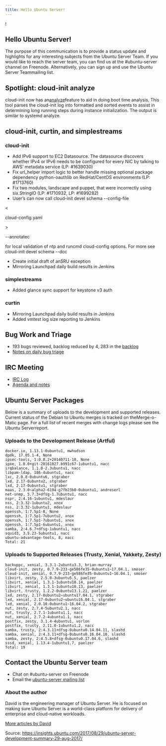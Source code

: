 ```yaml
---
title: Hello Ubuntu Server!
---
```


!
[](http://img0.tuicool.com/jiUnIfz.png!web)

## Hello Ubuntu Server!

The purpose of this communication is to provide a status update and highlights for any interesting subjects from the Ubuntu Server Team. If you would like to reach the server team, you can find us at the \#ubuntu-server channel on Freenode. Alternatively, you can sign up and use the Ubuntu Server Teammailing list.

## Spotlight: cloud-init analyze

cloud-init now has an[analyze](https://cloudinit.readthedocs.io/en/latest/topics/debugging.html)feature to aid in doing boot time analysis. This tool parses the cloud-init log into formatted and sorted events to assist in determining long running steps during instance initialization. The output is similar to systemd analyze.

## cloud-init, curtin, and simplestreams

### cloud-init

* Add IPv6 support to EC2 Datasource. The datasource discovers whether IPv4 or IPv6 needs to be configured for every NIC by talking to AWS’ metadata service \(LP: \#1639030\)
* Fix url\_helper import logic to better handle missing optional package dependency python-oauthlib on RedHat/CentOS environments \(LP: \#1713760\)
* Fix two modules, landscape and puppet, that were incorrectly using six.StringIO \(LP: \#1710932, LP: \#1699282\)
* User’s can now call
cloud-init devel schema --config-file

&lt;

cloud-config.yaml

&gt;

--annotatec

for local validation of ntp and runcmd cloud-config options. For more see
cloud-init devel schema --doc

* Create initial draft of anSRU exception
* Mirroring Launchpad daily build results in Jenkins

### simplestreams

* Added glance sync support for keystone v3 auth

### curtin

* Mirroring Launchpad daily build results in Jenkins
* Added vmtest log size reporting to Jenkins

## Bug Work and Triage

* 193 bugs reviewed, backlog reduced by 4, 283 in the
[backlog](https://bugs.launchpad.net/~ubuntu-server/+subscribedbugs)
* [Notes on daily bug triage](https://wiki.ubuntu.com/ServerTeam/KnowledgeBase#Bug_Triage)

## IRC Meeting

* [IRC Log](https://ubottu.com/meetingology/logs/ubuntu-meeting/2017/ubuntu-meeting.2017-08-29-16.00.html)
* [Agenda and notes](https://wiki.ubuntu.com/ServerTeam/Meeting)

## Ubuntu Server Packages

Below is a summary of uploads to the development and supported releases. Current status of the Debian to Ubuntu merges is tracked on theMerge-o-Matic page. For a full list of recent merges with change logs please see the Ubuntu Serverreport.

### Uploads to the Development Release \(Artful\)

```
docker.io, 1.13.1-0ubuntu1, mwhudson
dpdk, 17.05.1-4, None
ipsec-tools, 1:0.8.2+20140711-10, None
ipxe, 1.0.0+git-20161027.b991c67-1ubuntu1, nacc
irqbalance, 1.1.0-2.3ubuntu1, nacc
libpam-ldap, 186-4ubuntu1, nacc
lxc, 2.0.8-0ubuntu6, stgraber
lxd, 2.17-0ubuntu2, stgraber
lxd, 2.17-0ubuntu1, stgraber
maas, 2.3.0~alpha2-6194-g7fb23b0-0ubuntu1, andreserl
net-snmp, 5.7.3+dfsg-1.7ubuntu1, nacc
nspr, 2:4.16-1ubuntu1, mdeslaur
nss, 2:3.32-1ubuntu2, xnox
nss, 2:3.32-1ubuntu1, mdeslaur
openssh, 1:7.5p1-8, None
openssh, 1:7.5p1-7ubuntu2, xnox
openssh, 1:7.5p1-7ubuntu1, xnox
openssh, 1:7.5p1-6ubuntu1, xnox
samba, 2:4.6.7+dfsg-1ubuntu1, nacc
squid3, 3.5.23-5ubuntu1, nacc
ubuntu-advantage-tools, 8, nacc
Total: 21
```

### Uploads to Supported Releases \(Trusty, Xenial, Yakkety, Zesty\)

```
backuppc, xenial, 3.3.1-2ubuntu3.3, brian-murray
cloud-init, zesty, 0.7.9-233-ge586fe35-0ubuntu1~17.04.1, smoser
cloud-init, xenial, 0.7.9-233-ge586fe35-0ubuntu1~16.04.1, smoser
libvirt, zesty, 2.5.0-3ubuntu5.5, paelzer
libvirt, xenial, 1.3.1-1ubuntu10.14, paelzer
libvirt, xenial, 1.3.1-1ubuntu10.13, paelzer
libvirt, trusty, 1.2.2-0ubuntu13.1.21, paelzer
lxd, zesty, 2.17-0ubuntu2~ubuntu17.04.1, stgraber
lxd, xenial, 2.17-0ubuntu2~ubuntu16.04.1, stgraber
lxd, xenial, 2.0.10-0ubuntu1~16.04.2, stgraber
nut, zesty, 2.7.4-5ubuntu2.1, nacc
nut, trusty, 2.7.1-1ubuntu1.1, nacc
nut, xenial, 2.7.2-4ubuntu1.1, nacc
postfix, zesty, 3.1.4-4ubuntu1, vorlon
postfix, trusty, 2.11.0-1ubuntu1.2, nacc
samba, trusty, 2:4.3.11+dfsg-0ubuntu0.14.04.11, slashd
samba, xenial, 2:4.3.11+dfsg-0ubuntu0.16.04.10, slashd
samba, zesty, 2:4.5.8+dfsg-0ubuntu0.17.04.6, slashd
sssd, xenial, 1.13.4-1ubuntu1.7, paelzer
Total: 19
```

## Contact the Ubuntu Server team

* Chat on \#ubuntu-server on Freenode
* Email the
[ubuntu-server mailing list](https://lists.ubuntu.com/mailman/listinfo/ubuntu-server)

### About the author

David is the engineering manager of Ubuntu Server. He is focused on making sure Ubuntu Server is a world-class platform for delivery of enterprise and cloud-native workloads.

[More articles by David](https://insights.ubuntu.com/author/davidpbritton/)



Source:  https://insights.ubuntu.com/2017/08/29/ubuntu-server-development-summary-29-aug-2017/